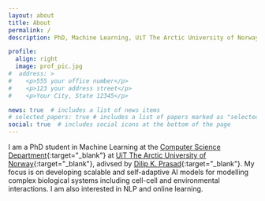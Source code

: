 ```yaml
---
layout: about
title: About
permalink: /
description: PhD, Machine Learning, UiT The Arctic University of Norway

profile:
  align: right
  image: prof_pic.jpg
#  address: >
#    <p>555 your office number</p>
#    <p>123 your address street</p>
#    <p>Your City, State 12345</p>

news: true  # includes a list of news items
# selected_papers: true # includes a list of papers marked as "selected={true}"
social: true  # includes social icons at the bottom of the page
---
```


I am a PhD student in Machine Learning at the [Computer Science Department](https://en.uit.no/enhet/ifi){:target="\_blank"} at [UiT The Arctic University of Norway](https://en.uit.no/startsida){:target="\_blank"}, adivsed by [Dilip K. Prasad](https://sites.google.com/site/dilipprasad/){:target="\_blank"}. My focus is on developing scalable and self-adaptive AI models for modelling complex biological systems including cell-cell and environmental interactions. I am also interested in NLP and online learning.
